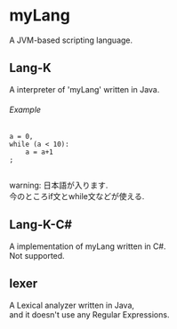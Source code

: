# myLang
A JVM-based scripting language.

## Lang-K
A interpreter of 'myLang' written in Java.

###### Example
```
a = 0,
while (a < 10):
    a = a+1
;
 
```

warning: 日本語が入ります.  
今のところif文とwhile文などが使える.

## Lang-K-C\#
A implementation of myLang written in C#.  
Not supported.

## lexer
A Lexical analyzer written in Java,  
and it doesn't use any Regular Expressions.

